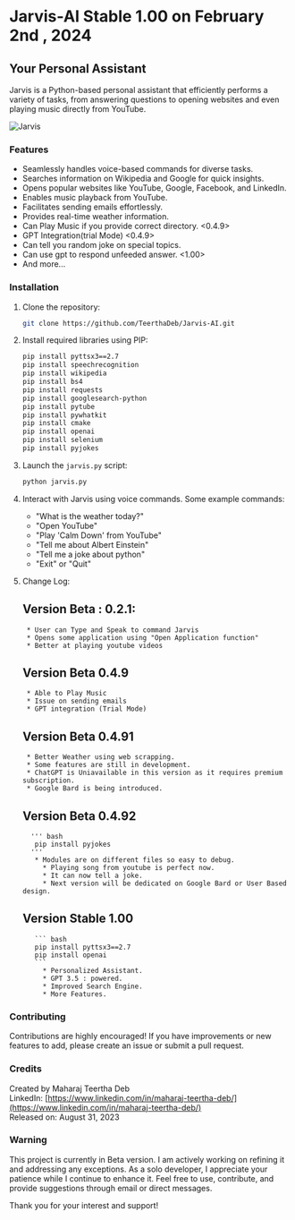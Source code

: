 # Jarvis-AI Stable 1.00 on February 2nd , 2024

## Your Personal Assistant

Jarvis is a Python-based personal assistant that efficiently performs a variety of tasks, from answering questions to opening websites and even playing music directly from YouTube.

![Jarvis](https://static.wikia.nocookie.net/robotsupremacy/images/b/b0/JuARaVeInSy.png/revision/latest?cb=20150505043606)

### Features

- Seamlessly handles voice-based commands for diverse tasks.
- Searches information on Wikipedia and Google for quick insights.
- Opens popular websites like YouTube, Google, Facebook, and LinkedIn.
- Enables music playback from YouTube.
- Facilitates sending emails effortlessly.
- Provides real-time weather information.
- Can Play Music if you provide correct directory. <0.4.9>
- GPT Integration(trial Mode) <0.4.9>
- Can tell you random joke on special topics.
- Can use gpt to respond unfeeded answer. <1.00>
- And more...

### Installation

1. Clone the repository:

   ```bash
   git clone https://github.com/TeerthaDeb/Jarvis-AI.git
   ```

2. Install required libraries using PIP:

   ```bash
   pip install pyttsx3==2.7
   pip install speechrecognition
   pip install wikipedia
   pip install bs4
   pip install requests
   pip install googlesearch-python
   pip install pytube
   pip install pywhatkit
   pip install cmake
   pip install openai
   pip install selenium
   pip install pyjokes
   ```

3. Launch the `jarvis.py` script:

   ```bash
   python jarvis.py
   ```

4. Interact with Jarvis using voice commands. Some example commands:

   - "What is the weather today?"
   - "Open YouTube"
   - "Play 'Calm Down' from YouTube"
   - "Tell me about Albert Einstein"
   - "Tell me a joke about python"
   - "Exit" or "Quit"

5. Change Log:

	## Version Beta : 0.2.1:
		* User can Type and Speak to command Jarvis
		* Opens some application using "Open Application function"
		* Better at playing youtube videos
		
	## Version Beta 0.4.9
		* Able to Play Music
		* Issue on sending emails
		* GPT integration (Trial Mode)

   ## Version Beta 0.4.91
		* Better Weather using web scrapping.
		* Some features are still in development.
		* ChatGPT is Uniavailable in this version as it requires premium subscription.
		* Google Bard is being introduced.

   ## Version Beta 0.4.92
         ''' bash
          pip install pyjokes
         '''
          * Modules are on different files so easy to debug.
		    * Playing song from youtube is perfect now.
		    * It can now tell a joke.
		    * Next version will be dedicated on Google Bard or User Based design.

   ## Version Stable 1.00
          ``` bash
          pip install pyttsx3==2.7
          pip install openai
          ```
		    * Personalized Assistant.
		    * GPT 3.5 : powered.
		    * Improved Search Engine.
		    * More Features.

### Contributing

Contributions are highly encouraged! If you have improvements or new features to add, please create an issue or submit a pull request.

### Credits

Created by Maharaj Teertha Deb  
LinkedIn: [https://www.linkedin.com/in/maharaj-teertha-deb/](https://www.linkedin.com/in/maharaj-teertha-deb/)  
Released on: August 31, 2023

### Warning

This project is currently in Beta version. I am actively working on refining it and addressing any exceptions. As a solo developer, I appreciate your patience while I continue to enhance it. Feel free to use, contribute, and provide suggestions through email or direct messages.

Thank you for your interest and support!
